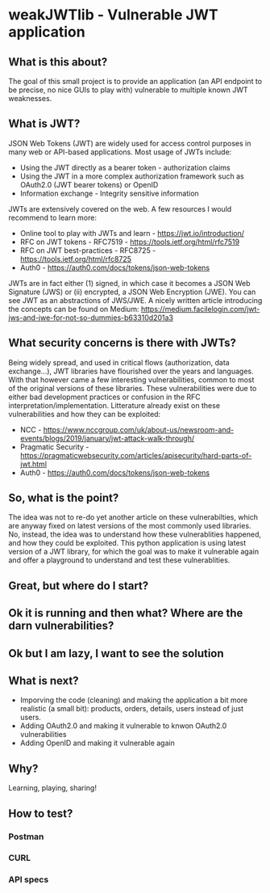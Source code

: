 # weakJWTlib - Vulnerable JWT application

## What is this about?

The goal of this small project is to provide an application (an API endpoint to be precise, no nice GUIs to play with) vulnerable to multiple known JWT weaknesses.

## What is JWT?

JSON Web Tokens (JWT) are widely used for access control purposes in many web or API-based applications.
Most usage of JWTs include: 
* Using the JWT directly as a bearer token - authorization claims
* Using the JWT in a more complex authorization framework such as OAuth2.0 (JWT bearer tokens) or OpenID
* Information exchange - Integrity sensitive information

JWTs are extensively covered on the web. A few resources I would recommend to learn more:
* Online tool to play with JWTs and learn - https://jwt.io/introduction/
* RFC on JWT tokens - RFC7519 - https://tools.ietf.org/html/rfc7519
* RFC on JWT best-practices - RFC8725 - https://tools.ietf.org/html/rfc8725
* Auth0 - https://auth0.com/docs/tokens/json-web-tokens

JWTs are in fact either (1) signed, in which case it becomes a JSON Web Signature (JWS) or (ii) encrypted, a JSON Web Encryption (JWE). You can see JWT as an abstractions of JWS/JWE. 
A nicely written article introducing the concepts can be found on Medium: https://medium.facilelogin.com/jwt-jws-and-jwe-for-not-so-dummies-b63310d201a3

## What security concerns is there with JWTs?

Being widely spread, and used in critical flows (authorization, data exchange...), JWT libraries have flourished over the years and languages.
With that however came a few interesting vulnerabilities, common to most of the original versions of these libraries.
These vulnerabilities were due to either bad development practices or confusion in the RFC interpretation/implementation.
Litterature already exist on these vulnerabilities and how they can be exploited:
* NCC - https://www.nccgroup.com/uk/about-us/newsroom-and-events/blogs/2019/january/jwt-attack-walk-through/
* Pragmatic Security - https://pragmaticwebsecurity.com/articles/apisecurity/hard-parts-of-jwt.html
* Auth0 - https://auth0.com/docs/tokens/json-web-tokens

## So, what is the point?

The idea was not to re-do yet another article on these vulnerabilties, which are anyway fixed on latest versions of the most commonly used libraries. No, instead, the idea was to understand how these vulnerablities happened, and how they could be exploited. 
This python application is using latest version of a JWT library, for which the goal was to make it vulnerable again and offer a playground to understand and test these vulnerablities.

## Great, but where do I start?


## Ok it is running and then what? Where are the darn vulnerabilities?


## Ok but I am lazy, I want to see the solution


## What is next?

* Imporving the code (cleaning) and making the application a bit more realistic (a small bit): products, orders, details, users instead of just users.
* Adding OAuth2.0 and making it vulnerable to knwon OAuth2.0 vulnerabilities
* Adding OpenID and making it vulnerable again

## Why?

Learning, playing, sharing!

## How to test?

### Postman
### CURL
### API specs
